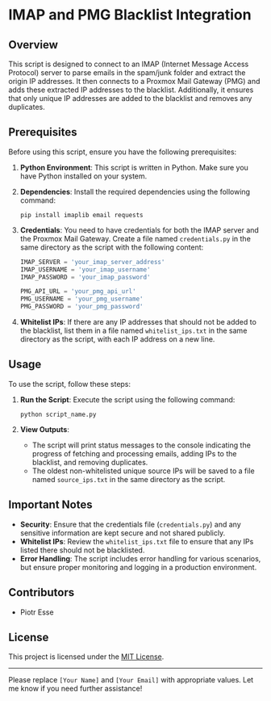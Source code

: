 
# IMAP and PMG Blacklist Integration

## Overview

This script is designed to connect to an IMAP (Internet Message Access Protocol) server to parse emails in the spam/junk folder and extract the origin IP addresses. It then connects to a Proxmox Mail Gateway (PMG) and adds these extracted IP addresses to the blacklist. Additionally, it ensures that only unique IP addresses are added to the blacklist and removes any duplicates.

## Prerequisites

Before using this script, ensure you have the following prerequisites:

1. **Python Environment**: This script is written in Python. Make sure you have Python installed on your system.

2. **Dependencies**: Install the required dependencies using the following command:
    ```
    pip install imaplib email requests
    ```

3. **Credentials**: You need to have credentials for both the IMAP server and the Proxmox Mail Gateway. Create a file named `credentials.py` in the same directory as the script with the following content:
    ```python
    IMAP_SERVER = 'your_imap_server_address'
    IMAP_USERNAME = 'your_imap_username'
    IMAP_PASSWORD = 'your_imap_password'
    
    PMG_API_URL = 'your_pmg_api_url'
    PMG_USERNAME = 'your_pmg_username'
    PMG_PASSWORD = 'your_pmg_password'
    ```

4. **Whitelist IPs**: If there are any IP addresses that should not be added to the blacklist, list them in a file named `whitelist_ips.txt` in the same directory as the script, with each IP address on a new line.

## Usage

To use the script, follow these steps:

1. **Run the Script**: Execute the script using the following command:
    ```
    python script_name.py
    ```

2. **View Outputs**:
    - The script will print status messages to the console indicating the progress of fetching and processing emails, adding IPs to the blacklist, and removing duplicates.
    - The oldest non-whitelisted unique source IPs will be saved to a file named `source_ips.txt` in the same directory as the script.

## Important Notes

- **Security**: Ensure that the credentials file (`credentials.py`) and any sensitive information are kept secure and not shared publicly.
- **Whitelist IPs**: Review the `whitelist_ips.txt` file to ensure that any IPs listed there should not be blacklisted.
- **Error Handling**: The script includes error handling for various scenarios, but ensure proper monitoring and logging in a production environment.

## Contributors

- Piotr Esse

## License

This project is licensed under the [MIT License](LICENSE).

---
Please replace `[Your Name]` and `[Your Email]` with appropriate values. Let me know if you need further assistance!
